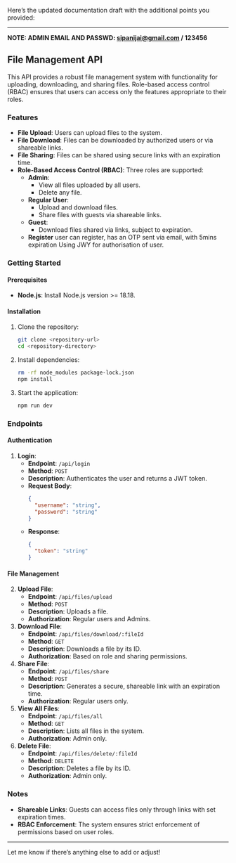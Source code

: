 Here’s the updated documentation draft with the additional points you provided:

---
**NOTE: ADMIN EMAIL AND PASSWD: 
sipanijai@gmail.com / 123456**

## File Management API

This API provides a robust file management system with functionality for uploading, downloading, and sharing files. Role-based access control (RBAC) ensures that users can access only the features appropriate to their roles.

### Features
- **File Upload**: Users can upload files to the system.
- **File Download**: Files can be downloaded by authorized users or via shareable links.
- **File Sharing**: Files can be shared using secure links with an expiration time.
- **Role-Based Access Control (RBAC)**: Three roles are supported:
  - **Admin**: 
    - View all files uploaded by all users.
    - Delete any file.
  - **Regular User**: 
    - Upload and download files.
    - Share files with guests via shareable links.
  - **Guest**:
    - Download files shared via links, subject to expiration.
  - **Register**
    user can register, has an OTP sent via email, with 5mins expiration
    Using JWY for authorisation of user.

### Getting Started
#### Prerequisites
- **Node.js**: Install Node.js version >= 18.18.

#### Installation
1. Clone the repository:
   ```bash
   git clone <repository-url>
   cd <repository-directory>
   ```
2. Install dependencies:
   ```bash
   rm -rf node_modules package-lock.json
   npm install
   ```
3. Start the application:
   ```bash
   npm run dev
   ```

### Endpoints

#### Authentication
1. **Login**: 
   - **Endpoint**: `/api/login`
   - **Method**: `POST`
   - **Description**: Authenticates the user and returns a JWT token.
   - **Request Body**:
     ```json
     {
       "username": "string",
       "password": "string"
     }
     ```
   - **Response**:
     ```json
     {
       "token": "string"
     }
     ```

#### File Management
2. **Upload File**:
   - **Endpoint**: `/api/files/upload`
   - **Method**: `POST`
   - **Description**: Uploads a file.
   - **Authorization**: Regular users and Admins.
3. **Download File**:
   - **Endpoint**: `/api/files/download/:fileId`
   - **Method**: `GET`
   - **Description**: Downloads a file by its ID.
   - **Authorization**: Based on role and sharing permissions.
4. **Share File**:
   - **Endpoint**: `/api/files/share`
   - **Method**: `POST`
   - **Description**: Generates a secure, shareable link with an expiration time.
   - **Authorization**: Regular users only.
5. **View All Files**:
   - **Endpoint**: `/api/files/all`
   - **Method**: `GET`
   - **Description**: Lists all files in the system.
   - **Authorization**: Admin only.
6. **Delete File**:
   - **Endpoint**: `/api/files/delete/:fileId`
   - **Method**: `DELETE`
   - **Description**: Deletes a file by its ID.
   - **Authorization**: Admin only.

### Notes
- **Shareable Links**: Guests can access files only through links with set expiration times.
- **RBAC Enforcement**: The system ensures strict enforcement of permissions based on user roles.

--- 

Let me know if there’s anything else to add or adjust!
